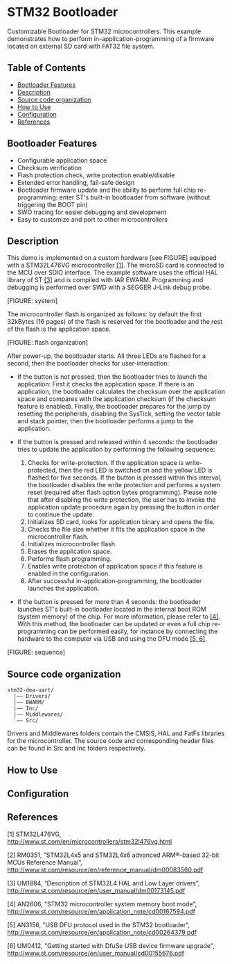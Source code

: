 # STM32 Bootloader
Customizable Bootloader for STM32 microcontrollers. This example demonstrates how to perform in-application-programming of a firmware located on external SD card with FAT32 file system.

## Table of Contents
- [Bootloader Features](#bootloader-features)
- [Description](#description)
- [Source code organization](#source-code-organization)
- [How to Use](#how-to-use)
- [Configuration](#configuration)
- [References](#references)

## Bootloader Features
- Configurable application space
- Checksum verification
- Flash protection check, write protection enable/disable
- Extended error handling, fail-safe design
- Bootloader firmware update and the ability to perform full chip re-programming: enter ST's built-in bootloader from software (without triggering the BOOT pin)
- SWO tracing for easier debugging and development
- Easy to customize and port to other microcontrollers

## Description
This demo is implemented on a custom hardware [see FIGURE] equipped with a STM32L476VG microcontroller [[1]](#references). The microSD card is connected to the MCU over SDIO interface. The example software uses the official HAL library of ST [[3]](#references) and is compiled with IAR EWARM. Programming and debugging is performed over SWD with a SEGGER J-Link debug probe.

[FIGURE: system]

The microcontroller flash is organized as follows: by default the first 32kBytes (16 pages) of the flash is reserved for the bootloader and the rest of the flash is the application space. 

[FIGURE: flash organization]

After power-up, the bootloader starts. All three LEDs are flashed for a second, then the bootloader checks for user-interaction:

- If the button is not pressed, then the bootloader tries to launch the application: First it checks the application space. If there is an application, the bootloader calculates the checksum over the application space and compares with the application checksum (if the checksum feature is enabled). Finally, the bootloader prepares for the jump by resetting the peripherals, disabling the SysTick, setting the vector table and stack pointer, then the bootloader performs a jump to the application.

- If the button is pressed and released within 4 seconds: the bootloader tries to update the application by performing the following sequence:

    1. Checks for write-protection. If the application space is write-protected, then the red LED is switched on and the yellow LED is flashed for five seconds. If the button is pressed within this interval, the bootloader disables the write protection and performs a system reset (required after flash option bytes programming). Please note that after disabling the write protection, the user has to invoke the application update procedure again by pressing the button in order to continue the update.
    2. Initializes SD card, looks for application binary and opens the file.
    3. Checks the file size whether it fits the application space in the microcontroller flash.
    4. Initializes microcontroller flash.
    5. Erases the application space.
    6. Performs flash programming.
    7. Enables write protection of application space if this feature is enabled in the configuration.
    8. After successful in-application-programming, the bootloader launches the application.

- If the button is pressed for more than 4 seconds: the bootloader launches ST's built-in bootloader located in the internal boot ROM (system memory) of the chip. For more information, please refer to [[4]](#references). With this method, the bootloader can be updated or even a full chip re-programming can be performed easily, for instance by connecting the hardware to the computer via USB and using the DFU mode [[5, 6]](#references).

[FIGURE: sequence]

## Source code organization
```
stm32-dma-uart/
  |—— Drivers/
  |—— EWARM/
  |—— Inc/
  |—— Middlewares/
  `—— Src/
```
Drivers and Middlewares folders contain the CMSIS, HAL and FatFs libraries for the microcontroller. The source code and corresponding header files can be found in Src and Inc folders respectively.

## How to Use


## Configuration

## References
[1] STM32L476VG, http://www.st.com/en/microcontrollers/stm32l476vg.html

[2] RM0351, “STM32L4x5 and STM32L4x6 advanced ARM®-based 32-bit MCUs Reference Manual”, http://www.st.com/resource/en/reference_manual/dm00083560.pdf

[3] UM1884, “Description of STM32L4 HAL and Low Layer drivers”, http://www.st.com/resource/en/user_manual/dm00173145.pdf

[4] AN2606, "STM32 microcontroller system memory boot mode", http://www.st.com/resource/en/application_note/cd00167594.pdf

[5] AN3156, "USB DFU protocol used in the STM32 bootloader", http://www.st.com/resource/en/application_note/cd00264379.pdf

[6] UM0412, "Getting started with DfuSe USB device firmware upgrade", http://www.st.com/resource/en/user_manual/cd00155676.pdf
